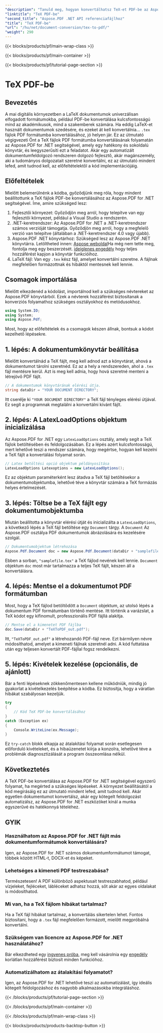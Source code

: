 ```yaml
---
"description": "Tanuld meg, hogyan konvertálhatsz TeX-et PDF-be az Aspose.PDF for .NET segítségével ezzel a részletes, lépésről lépésre szóló útmutatóval. Tökéletes fejlesztők és dokumentumkezelő szakemberek számára."
"linktitle": "TeX PDF-be"
"second_title": "Aspose.PDF .NET API referenciafájlhoz"
"title": "TeX PDF-be"
"url": "/hu/net/document-conversion/tex-to-pdf/"
"weight": 290
---
```


{{< blocks/products/pf/main-wrap-class >}}

{{< blocks/products/pf/main-container >}}

{{< blocks/products/pf/tutorial-page-section >}}

# TeX PDF-be

## Bevezetés

A mai digitális környezetben a LaTeX dokumentumok univerzálisan elfogadott formátumokba, például PDF-be konvertálása kulcsfontosságú mind az akadémikusok, mind a szakemberek számára. Ha eddig LaTeX-et használt dokumentumok szedésére, és ezeket át kell konvertálnia... `.tex` fájlok PDF formátumba konvertálásához, jó helyen jár. Ez az útmutató végigvezeti Önt a TeX fájlok PDF formátumba konvertálásának folyamatán az Aspose.PDF for .NET segítségével, amely egy hatékony és sokoldalú könyvtár, és leegyszerűsíti ezt a feladatot. Akár egy automatizált dokumentumfeldolgozó rendszeren dolgozó fejlesztő, akár magánszemély, aki a tudományos dolgozatait szeretné konvertálni, ez az útmutató mindent lefed, amit tudnod kell, az előfeltételektől a kód implementációjáig.

## Előfeltételek

Mielőtt belemerülnénk a kódba, győződjünk meg róla, hogy mindent beállítottunk a TeX fájlok PDF-be konvertálásához az Aspose.PDF for .NET segítségével. Íme, amire szükséged lesz:

1. Fejlesztői környezet: Győződjön meg arról, hogy telepítve van egy fejlesztői környezet, például a Visual Studio a rendszerén.
2. .NET-keretrendszer: Az Aspose.PDF for .NET a .NET-keretrendszer számos verzióját támogatja. Győződjön meg arról, hogy a megfelelő verzió van telepítve (általában a .NET-keretrendszer 4.0 vagy újabb).
3. Aspose.PDF .NET könyvtárhoz: Szükséged lesz az Aspose.PDF .NET könyvtárra. Letöltheted innen: [Aspose weboldal](https://releases.aspose.com/pdf/net/)Ha még nem tette meg, fontolja meg egy beszerzését. [ideiglenes engedély](https://purchase.aspose.com/temporary-license/) hogy teljes hozzáférést kapjon a könyvtár funkcióihoz.
4. LaTeX fájl: Van egy `.tex` kész fájl, amelyet konvertálni szeretne. A fájlnak megfelelően formázottnak és hibáktól mentesnek kell lennie.

## Csomagok importálása

Mielőtt elkezdenéd a kódolást, importálnod kell a szükséges névtereket az Aspose.PDF könyvtárból. Ezek a névterek hozzáférést biztosítanak a konverziós folyamathoz szükséges osztályokhoz és metódusokhoz.

```csharp
using System.IO;
using System;
using Aspose.Pdf;
```

Most, hogy az előfeltételek és a csomagok készen állnak, bontsuk a kódot kezelhető lépésekre.

## 1. lépés: A dokumentumkönyvtár beállítása

Mielőtt konvertálnád a TeX fájlt, meg kell adnod azt a könyvtárat, ahová a dokumentumot tárolni szeretnéd. Ez az a hely a rendszereden, ahol a `.tex` fájl mentésre kerül. Azt is meg kell adnia, hogy hová szeretné menteni a létrejövő PDF fájlt.

```csharp
// A dokumentumok könyvtárának elérési útja.
string dataDir = "YOUR DOCUMENT DIRECTORY";
```

Itt cserélje ki `"YOUR DOCUMENT DIRECTORY"` a TeX fájl tényleges elérési útjával. Ez segít a programnak megtalálni a konvertálni kívánt fájlt.

## 2. lépés: A LatexLoadOptions objektum inicializálása

Az Aspose.PDF for .NET egy `LatexLoadOptions` osztály, amely segít a TeX fájlok betöltésében és feldolgozásában. Ez a lépés azért kulcsfontosságú, mert lehetővé teszi a rendszer számára, hogy megértse, hogyan kell kezelni a TeX fájlt a konvertálási folyamat során.

```csharp
// Latex betöltési opció objektum példányosítása
LatexLoadOptions Latexoptions = new LatexLoadOptions();
```

Ez az objektum paraméterként lesz átadva a TeX fájl betöltésekor a dokumentumobjektumba, lehetővé téve a könyvtár számára a TeX formázás helyes értelmezését.

## 3. lépés: Töltse be a TeX fájlt egy dokumentumobjektumba

Miután beállította a könyvtár elérési útját és inicializálta a `LatexLoadOptions`, a következő lépés a TeX fájl betöltése egy `Document` tárgy. A `Document` Az Aspose.PDF osztálya PDF dokumentumok ábrázolására és kezelésére szolgál. 

```csharp
// Dokumentumobjektum létrehozása
Aspose.Pdf.Document doc = new Aspose.Pdf.Document(dataDir + "samplefile.tex", Latexoptions);
```

Ebben a sorban, `"samplefile.tex"` a TeX fájlod nevének kell lennie. `Document` objektum `doc` most már tartalmazza a teljes TeX fájlt, készen áll a konvertálásra.

## 4. lépés: Mentse el a dokumentumot PDF formátumban

Most, hogy a TeX fájlod betöltődött a `Document` objektum, az utolsó lépés a dokumentum PDF formátumban történő mentése. Itt történik a varázslat, a TeX kódot egy kifinomult, professzionális PDF fájllá alakítja.

```csharp
// Mentse el a kimenetet PDF fájlba
doc.Save(dataDir + "TeXToPDF_out.pdf");
```

Itt, `"TeXToPDF_out.pdf"` a létrehozandó PDF-fájl neve. Ezt bármilyen névre módosíthatod, amelyet a kimeneti fájlnak szeretnél adni. A kód futtatása után egy teljesen konvertált PDF-fájllal fogsz rendelkezni.

## 5. lépés: Kivételek kezelése (opcionális, de ajánlott)

Bár a fenti lépéseknek zökkenőmentesen kellene működniük, mindig jó gyakorlat a kivételkezelés beépítése a kódba. Ez biztosítja, hogy a váratlan hibákat szabályosan kezeljük.

```csharp
try
{
    // Kód TeX PDF-be konvertálásához
}
catch (Exception ex)
{
    Console.WriteLine(ex.Message);
}
```

Ez `try-catch` blokk elkapja az átalakítási folyamat során esetlegesen előforduló kivételeket, és a hibaüzenetet kiírja a konzolra, lehetővé téve a problémák diagnosztizálását a program összeomlása nélkül.

## Következtetés

A TeX PDF-be konvertálása az Aspose.PDF for .NET segítségével egyszerű folyamat, ha megérted a szükséges lépéseket. A környezet beállításától a kód megírásáig ez az útmutató mindent lefed, amit tudnod kell. Akár egyetlen dokumentumot konvertálsz, akár egy kötegelt feldolgozást automatizálsz, az Aspose.PDF for .NET eszközöket kínál a munka egyszerűvé és hatékonnyá tételéhez.

## GYIK

### Használhatom az Aspose.PDF for .NET fájlt más dokumentumformátumok konvertálására?
Igen, az Aspose.PDF for .NET számos dokumentumformátumot támogat, többek között HTML-t, DOCX-et és képeket.

### Lehetséges a kimeneti PDF testreszabása?
Természetesen! A PDF különböző aspektusait testreszabhatod, például vízjeleket, fejléceket, lábléceket adhatsz hozzá, sőt akár az egyes oldalakat is módosíthatod.

### Mi van, ha a TeX fájlom hibákat tartalmaz?
Ha a TeX fájl hibákat tartalmaz, a konvertálás sikertelen lehet. Fontos biztosítani, hogy a `.tex` fájl megfelelően formázott, mielőtt megpróbálná konvertálni.

### Szükségem van licencre az Aspose.PDF for .NET használatához?
Bár elkezdheted egy [ingyenes próba](https://releases.aspose.com/), meg kell vásárolnia egy [engedély](https://purchase.aspose.com/buy) korlátlan hozzáférést biztosít minden funkcióhoz.

### Automatizálhatom az átalakítási folyamatot?
Igen, az Aspose.PDF for .NET lehetővé teszi az automatizálást, így ideális kötegelt feldolgozáshoz és nagyobb alkalmazásokba integráláshoz.

{{< /blocks/products/pf/tutorial-page-section >}}

{{< /blocks/products/pf/main-container >}}

{{< /blocks/products/pf/main-wrap-class >}}

{{< blocks/products/products-backtop-button >}}